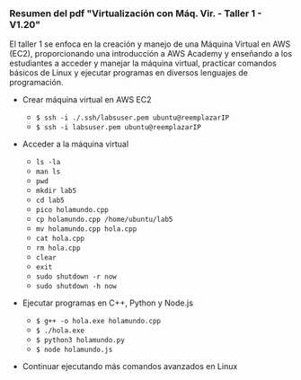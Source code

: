 ### Resumen del pdf "Virtualización con Máq. Vir. - Taller 1 - V1.20"

El taller 1 se enfoca en la creación y manejo de una Máquina Virtual en AWS (EC2), proporcionando una introducción a AWS Academy y enseñando a los estudiantes a acceder y manejar la máquina virtual, practicar comandos básicos de Linux y ejecutar programas en diversos lenguajes de programación.

- Crear máquina virtual en AWS EC2
  - `$ ssh -i ./.ssh/labsuser.pem ubuntu@reemplazarIP`
  - `$ ssh -i labsuser.pem ubuntu@reemplazarIP`
  
- Acceder a la máquina virtual
  - `ls -la`
  - `man ls`
  - `pwd`
  - `mkdir lab5`
  - `cd lab5`
  - `pico holamundo.cpp`
  - `cp holamundo.cpp /home/ubuntu/lab5`
  - `mv holamundo.cpp hola.cpp`
  - `cat hola.cpp`
  - `rm hola.cpp`
  - `clear`
  - `exit`
  - `sudo shutdown -r now`
  - `sudo shutdown -h now`

- Ejecutar programas en C++, Python y Node.js
  - `$ g++ -o hola.exe holamundo.cpp`
  - `$ ./hola.exe`
  - `$ python3 holamundo.py`
  - `$ node holamundo.js`

- Continuar ejecutando más comandos avanzados en Linux
